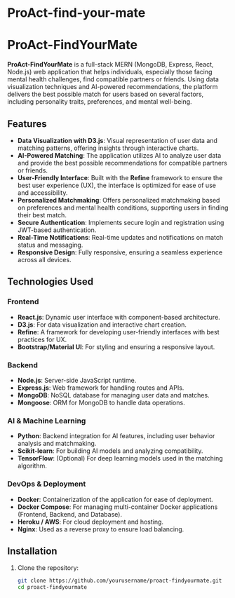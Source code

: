 ﻿# ProAct-find-your-mate
 
# ProAct-FindYourMate

**ProAct-FindYourMate** is a full-stack MERN (MongoDB, Express, React, Node.js) web application that helps individuals, especially those facing mental health challenges, find compatible partners or friends. Using data visualization techniques and AI-powered recommendations, the platform delivers the best possible match for users based on several factors, including personality traits, preferences, and mental well-being.

## Features

- **Data Visualization with D3.js**: Visual representation of user data and matching patterns, offering insights through interactive charts.
- **AI-Powered Matching**: The application utilizes AI to analyze user data and provide the best possible recommendations for compatible partners or friends.
- **User-Friendly Interface**: Built with the **Refine** framework to ensure the best user experience (UX), the interface is optimized for ease of use and accessibility.
- **Personalized Matchmaking**: Offers personalized matchmaking based on preferences and mental health conditions, supporting users in finding their best match.
- **Secure Authentication**: Implements secure login and registration using JWT-based authentication.
- **Real-Time Notifications**: Real-time updates and notifications on match status and messaging.
- **Responsive Design**: Fully responsive, ensuring a seamless experience across all devices.

## Technologies Used

### Frontend
- **React.js**: Dynamic user interface with component-based architecture.
- **D3.js**: For data visualization and interactive chart creation.
- **Refine**: A framework for developing user-friendly interfaces with best practices for UX.
- **Bootstrap/Material UI**: For styling and ensuring a responsive layout.

### Backend
- **Node.js**: Server-side JavaScript runtime.
- **Express.js**: Web framework for handling routes and APIs.
- **MongoDB**: NoSQL database for managing user data and matches.
- **Mongoose**: ORM for MongoDB to handle data operations.

### AI & Machine Learning
- **Python**: Backend integration for AI features, including user behavior analysis and matchmaking.
- **Scikit-learn**: For building AI models and analyzing compatibility.
- **TensorFlow**: (Optional) For deep learning models used in the matching algorithm.

### DevOps & Deployment
- **Docker**: Containerization of the application for ease of deployment.
- **Docker Compose**: For managing multi-container Docker applications (Frontend, Backend, and Database).
- **Heroku / AWS**: For cloud deployment and hosting.
- **Nginx**: Used as a reverse proxy to ensure load balancing.

## Installation

1. Clone the repository:

   ```bash
   git clone https://github.com/yourusername/proact-findyourmate.git
   cd proact-findyourmate
